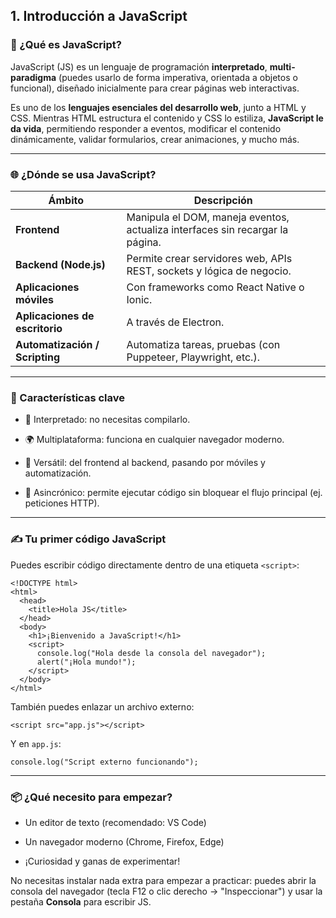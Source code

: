 ## 1. Introducción a JavaScript

### 🧠 ¿Qué es JavaScript?

JavaScript (JS) es un lenguaje de programación **interpretado**, **multi-paradigma** (puedes usarlo de forma imperativa, orientada a objetos o funcional), diseñado inicialmente para crear páginas web interactivas.

Es uno de los **lenguajes esenciales del desarrollo web**, junto a HTML y CSS. Mientras HTML estructura el contenido y CSS lo estiliza, **JavaScript le da vida**, permitiendo responder a eventos, modificar el contenido dinámicamente, validar formularios, crear animaciones, y mucho más.

---

### 🌐 ¿Dónde se usa JavaScript?

|Ámbito|Descripción|
|---|---|
|**Frontend**|Manipula el DOM, maneja eventos, actualiza interfaces sin recargar la página.|
|**Backend (Node.js)**|Permite crear servidores web, APIs REST, sockets y lógica de negocio.|
|**Aplicaciones móviles**|Con frameworks como React Native o Ionic.|
|**Aplicaciones de escritorio**|A través de Electron.|
|**Automatización / Scripting**|Automatiza tareas, pruebas (con Puppeteer, Playwright, etc.).|

---

### 🧱 Características clave

- 🔄 Interpretado: no necesitas compilarlo.
    
- 🌍 Multiplataforma: funciona en cualquier navegador moderno.
    
- 🧰 Versátil: del frontend al backend, pasando por móviles y automatización.
    
- 🧠 Asincrónico: permite ejecutar código sin bloquear el flujo principal (ej. peticiones HTTP).
    

---

### ✍️ Tu primer código JavaScript

Puedes escribir código directamente dentro de una etiqueta `<script>`:

```
<!DOCTYPE html>
<html>
  <head>
    <title>Hola JS</title>
  </head>
  <body>
    <h1>¡Bienvenido a JavaScript!</h1>
    <script>
      console.log("Hola desde la consola del navegador");
      alert("¡Hola mundo!");
    </script>
  </body>
</html>
```

También puedes enlazar un archivo externo:

```
<script src="app.js"></script>
```

Y en `app.js`:

```
console.log("Script externo funcionando");
```

---

### 📦 ¿Qué necesito para empezar?

- Un editor de texto (recomendado: VS Code)
    
- Un navegador moderno (Chrome, Firefox, Edge)
    
- ¡Curiosidad y ganas de experimentar!
    

No necesitas instalar nada extra para empezar a practicar: puedes abrir la consola del navegador (tecla F12 o clic derecho → "Inspeccionar") y usar la pestaña **Consola** para escribir JS.